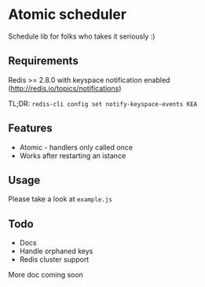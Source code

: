 # Atomic scheduler
Schedule lib for folks who takes it seriously :)

## Requirements
Redis >= 2.8.0 with keyspace notification enabled (http://redis.io/topics/notifications) 

TL;DR: `redis-cli config set notify-keyspace-events KEA`

## Features
- Atomic - handlers only called once
- Works after restarting an istance

## Usage
Please take a look at `example.js` 

## Todo
- Docs
- Handle orphaned keys
- Redis cluster support

More doc coming soon